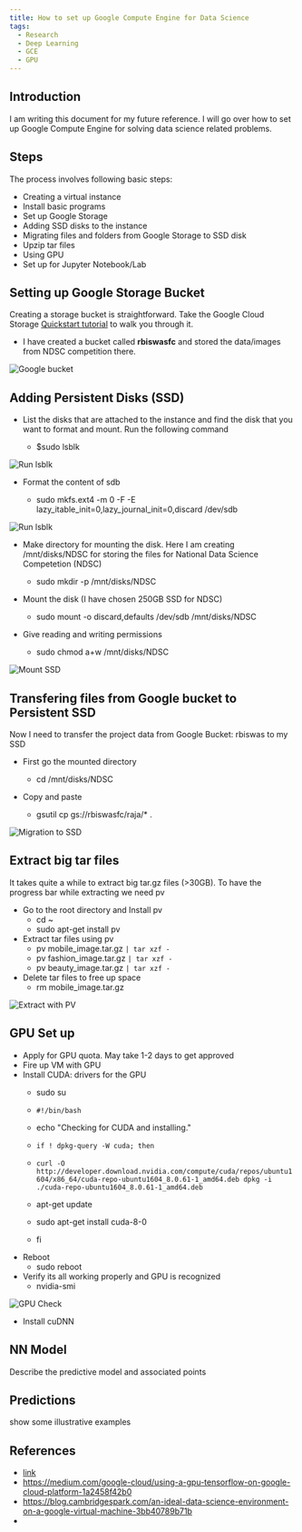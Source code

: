 ```yaml
---
title: How to set up Google Compute Engine for Data Science
tags:
  - Research
  - Deep Learning
  - GCE
  - GPU
---
```


## Introduction
I am writing this document for my future reference. I will go over how to set up Google Compute Engine for solving data science related problems.

## Steps
The process involves following basic steps:

* Creating a virtual instance 
* Install basic programs
* Set up Google Storage
* Adding SSD disks to the instance
* Migrating files and folders from Google Storage to SSD disk
* Upzip tar files
* Using GPU
* Set up for Jupyter Notebook/Lab

## Setting up Google Storage Bucket
Creating a storage bucket is straightforward. Take the Google Cloud Storage [Quickstart tutorial](https://console.cloud.google.com/marketplace/details/google-cloud-platform/cloud-storage) to walk you through it. 

* I have created a bucket called **rbiswasfc** and stored the data/images from NDSC competition there.
<img src="{{ site.url }}{{ site.baseurl }}/images/GCE/google_bucket.PNG" alt="Google bucket">

## Adding  Persistent Disks (SSD)

* List the disks that are attached to the instance and find the disk that you want to format and mount. Run the following command

	* $sudo lsblk

<img src="{{ site.url }}{{ site.baseurl }}/images/GCE/add_disk_lsb.PNG" alt="Run lsblk">

* Format the content of sdb

	* sudo mkfs.ext4 -m 0 -F -E lazy_itable_init=0,lazy_journal_init=0,discard /dev/sdb

<img src="{{ site.url }}{{ site.baseurl }}/images/GCE/format_lsb.PNG" alt="Run lsblk">

* Make directory for mounting the disk. Here I am creating /mnt/disks/NDSC for storing the files for National Data Science Competetion (NDSC)
	* sudo mkdir -p /mnt/disks/NDSC

* Mount the disk (I have chosen 250GB SSD for NDSC)
	* sudo mount -o discard,defaults /dev/sdb /mnt/disks/NDSC

* Give reading and writing permissions
	* sudo chmod a+w /mnt/disks/NDSC

<img src="{{ site.url }}{{ site.baseurl }}/images/GCE/mount_ssd.PNG" alt="Mount SSD">

## Transfering files from Google bucket to Persistent SSD

Now I need to transfer the project data from Google Bucket: rbiswas to my SSD
* First go the mounted directory
	* cd /mnt/disks/NDSC

* Copy and paste
	* gsutil cp gs://rbiswasfc/raja/* .

<img src="{{ site.url }}{{ site.baseurl }}/images/GCE/mg_bucket_ssd.PNG" alt="Migration to SSD">

## Extract big tar files

It takes quite a while to extract big tar.gz files (>30GB). To have the progress bar while extracting we need pv

* Go to the root directory and Install pv
	* cd ~
	* sudo apt-get install pv
* Extract tar files using pv
	* pv mobile_image.tar.gz `| tar xzf -`
	* pv fashion_image.tar.gz `| tar xzf -`
	* pv beauty_image.tar.gz `| tar xzf -`
* Delete tar files to free up space
	* rm mobile_image.tar.gz

<img src="{{ site.url }}{{ site.baseurl }}/images/GCE/ssd_extract_rm.PNG" alt="Extract with PV">

## GPU Set up
* Apply for GPU quota. May take 1-2 days to get approved
* Fire up VM with GPU
* Install CUDA: drivers for the GPU
	* sudo su
	* ```#!/bin/bash```
	* echo "Checking for CUDA and installing."
	* `if ! dpkg-query -W cuda; then`
  	* `curl -O http://developer.download.nvidia.com/compute/cuda/repos/ubuntu1604/x86_64/cuda-repo-ubuntu1604_8.0.61-1_amd64.deb
  		dpkg -i ./cuda-repo-ubuntu1604_8.0.61-1_amd64.deb`
  	* apt-get update

  	* sudo apt-get install cuda-8-0
	* fi
* Reboot 
	* sudo reboot
* Verify its all working properly and GPU is recognized
	* nvidia-smi


<img src="{{ site.url }}{{ site.baseurl }}/images/GCE/gpu-check-working.PNG" alt="GPU Check">

* Install cuDNN

## NN Model
Describe the predictive model and associated points

## Predictions
show some illustrative examples

## References
* [link](http://google.com)
* https://medium.com/google-cloud/using-a-gpu-tensorflow-on-google-cloud-platform-1a2458f42b0
* https://blog.cambridgespark.com/an-ideal-data-science-environment-on-a-google-virtual-machine-3bb40789b71b
* 